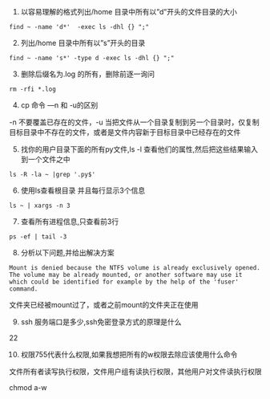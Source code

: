 
1. 以容易理解的格式列出/home 目录中所有以”d”开头的文件目录的大小

```shell
find ~ -name 'd*'  -exec ls -dhl {} ";"
```

2. 列出/home 目录中所有以”s”开头的目录

```shell
find ~ -name 's*' -type d -exec ls -dhl {} ";"
```

3. 删除后缀名为.log 的所有，删除前逐一询问

```angular2html
rm -rfi *.log
```

4. cp 命令 —n 和 -u的区别

-n 不要覆盖已存在的文件，-u 当把文件从一个目录复制到另一个目录时，仅复制 目标目录中不存在的文件，或者是文件内容新于目标目录中已经存在的文件


5. 找你的用户目录下面的所有py文件,ls -l 查看他们的属性,然后把这些结果输入到一个文件之中 

```angular2html
ls -R -la ~ |grep '.py$' 
```


6. 使用ls查看根目录 并且每行显示3个信息

```angular2html
ls ~ | xargs -n 3
```

7. 查看所有进程信息,只查看前3行

```angular2html
ps -ef | tail -3
```

8. 分析以下问题,并给出解决方案

```angular2html
Mount is denied because the NTFS volume is already exclusively opened.
The volume may be already mounted, or another software may use it which could be identified for example by the help of the 'fuser' command.
```

文件夹已经被mount过了，或者之前mount的文件夹正在使用

9. ssh 服务端口是多少,ssh免密登录方式的原理是什么

22

10. 权限755代表什么权限,如果我想把所有的w权限去除应该使用什么命令

文件所有者读写执行权限，文件用户组有读执行权限，其他用户对文件读执行权限

chmod a-w


